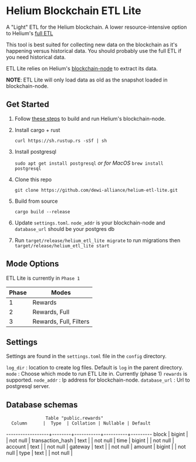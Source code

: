 # Helium Blockchain ETL Lite
A "Light" ETL for the Helium blockchain. A lower resource-intensive option to Helium's [full ETL](https://github.com/helium/blockchain-etl/)

This tool is best suited for collecting new data on the blockchain as it's happening versus historical data. You should probably use the full ETL if you need historical data.

ETL Lite relies on Helium's [blockchain-node]() to extract its data.

**NOTE**: ETL Lite will only load data as old as the snapshot loaded in blockchain-node.

## Get Started

1. Follow [these steps](https://github.com/helium/blockchain-node#developer-usage) to build and run Helium's blockchain-node. 
2. Install cargo + rust 
   
   `curl https://sh.rustup.rs -sSf | sh`

3. Install postgresql
   
   `sudo apt get install postgresql`
   *or for MacOS*
   `brew install postgresql`

4. Clone this repo

   `git clone https://github.com/dewi-alliance/helium-etl-lite.git`

5. Build from source

   `cargo build --release`
   
6. Update `settings.toml`. `node_addr` is your blockchain-node and `database_url` should be your postgres db
7. Run `target/release/helium_etl_lite migrate` to run migrations then `target/release/helium_etl_lite start`

## Mode Options
ETL Lite is currently in `Phase 1` 

| Phase     | Modes      						 |
| --------- | ---------------------- |
| 1         | Rewards   						 |
| 2         | Rewards, Full 				 |
| 3         | Rewards, Full, Filters |

## Settings
Settings are found in the `settings.toml` file in the `config` directory.

`log_dir` : location to create log files. Default is `log` in the parent directory.
`mode`    : Choose which mode to run ETL Lite in. Currently (phase 1) `rewards` is supported.
`node_addr` : Ip address for blockchain-node.
`database_url` : Url to postgresql server.

## Database schemas
                   Table "public.rewards"
      Column      |  Type  | Collation | Nullable | Default
------------------+--------+-----------+----------+---------
 block            | bigint |           | not null |
 transaction_hash | text   |           | not null |
 time             | bigint |           | not null |
 account          | text   |           | not null |
 gateway          | text   |           | not null |
 amount           | bigint |           | not null |
 type             | text   |           | not null |